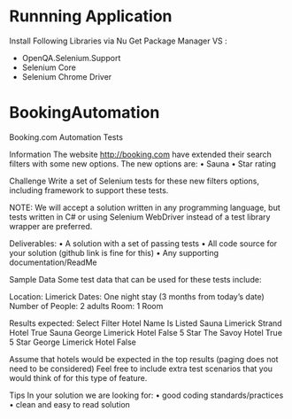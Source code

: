 # Runnning Application
Install Following Libraries via Nu Get Package Manager VS :

- OpenQA.Selenium.Support
- Selenium Core
- Selenium Chrome Driver


# BookingAutomation
Booking.com Automation Tests 

Information
The website http://booking.com have extended their search filters with some new options.
The new options are:
•	Sauna
•	Star rating

Challenge
Write a set of Selenium tests for these new filters options, including framework to support these tests.

NOTE: We will accept a solution written in any programming language, but tests written in C# or using Selenium WebDriver instead of a test library wrapper are preferred.

Deliverables:
•	A solution with a set of passing tests
•	All code source for your solution (github link is fine for this)
•	Any supporting documentation/ReadMe

Sample Data
Some test data that can be used for these tests include:

Location: Limerick
Dates: One night stay (3 months from today’s date)
Number of People: 2 adults
Room: 1 Room

Results expected:
Select Filter	Hotel Name	Is Listed
Sauna	Limerick Strand Hotel	True
Sauna	George Limerick Hotel	False
5 Star	The Savoy Hotel	True
5 Star	George Limerick Hotel	False

Assume that hotels would be expected in the top results (paging does not need to be considered)
Feel free to include extra test scenarios that you would think of for this type of feature.

Tips
In your solution we are looking for:
•	good coding standards/practices
•	clean and easy to read solution

